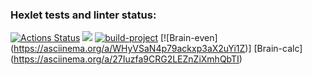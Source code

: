 ### Hexlet tests and linter status:
[![Actions Status](https://github.com/panechek/frontend-project-lvl1/workflows/hexlet-check/badge.svg)](https://github.com/panechek/frontend-project-lvl1/actions)
<a href="https://codeclimate.com/github/codeclimate/codeclimate/maintainability"><img src="https://api.codeclimate.com/v1/badges/a99a88d28ad37a79dbf6/maintainability" /></a>
[![build-project ](https://github.com/panechek/frontend-project-lvl1//workflows/lint-project/badge.svg)](https://github.com/panechek/frontend-project-lvl1/actions)
[![Brain-even] (https://asciinema.org/a/WHyVSaN4p79ackxp3aX2uYi1Z)]
[Brain-calc] (https://asciinema.org/a/27Iuzfa9CRG2LEZnZiXmhQbTI)
